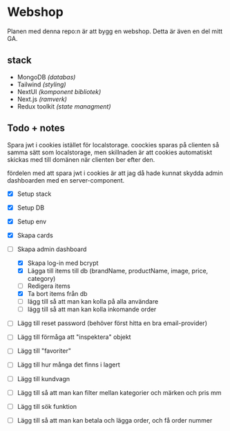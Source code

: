 # Webshop

Planen med denna repo:n är att bygg en webshop. Detta är även en del mitt GA.

## stack

- MongoDB _(databas)_
- Tailwind _(styling)_
- NextUI _(komponent bibliotek)_
- Next.js _(ramverk)_
- Redux toolkit _(state managment)_

## Todo + notes

Spara jwt i cookies istället för localstorage. coockies sparas på clienten så samma sätt som localstorage, men skillnaden är att cookies automatiskt skickas med till domänen när clienten ber efter den.

fördelen med att spara jwt i cookies är att jag då hade kunnat skydda admin dashboarden med en server-component.

- [x] Setup stack
- [x] Setup DB
- [x] Setup env
- [x] Skapa cards

- [ ] Skapa admin dashboard

  - [x] Skapa log-in med bcrypt
  - [x] Lägga till items till db (brandName, productName, image, price, category)
  - [ ] Redigera items
  - [x] Ta bort items från db
  - [ ] lägg till så att man kan kolla på alla användare
  - [ ] lägg till så att man kan kolla inkomande order

- [ ] Lägg till reset password (behöver först hitta en bra email-provider)
- [ ] Lägg till förmåga att "inspektera" objekt
- [ ] Lägg till "favoriter"
- [ ] Lägg till hur många det finns i lagert
- [ ] Lägg till kundvagn
- [ ] Lägg till så att man kan filter mellan kategorier och märken och pris mm
- [ ] Lägg till sök funktion
- [ ] Lägg till så att man kan betala och lägga order, och få order nummer
